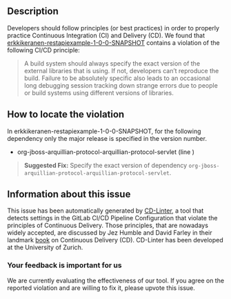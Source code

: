
## Description
Developers should follow principles (or best practices) in order to properly practice Continuous Integration (CI) and Delivery (CD).
We found that [erkkikeranen-restapiexample-1-0-0-SNAPSHOT](https://gitlab.com/erkkikeranen/rest-api-with-junit-and-arquillian/blob/master/.gitlab-ci.yml) contains a violation of the following CI/CD principle:

> A build system should always specify the exact version of the external libraries that is using.
If not, developers can’t reproduce the build. Failure to be absolutely specific also leads to an occasional long debugging session tracking down strange errors due to people or build systems using different versions of libraries.

## How to locate the violation

In erkkikeranen-restapiexample-1-0-0-SNAPSHOT, for the following dependency only the major release is specified in the version number.

* org-jboss-arquillian-protocol-arquillian-protocol-servlet (line )

> **Suggested Fix:** Specify the exact version of dependency `org-jboss-arquillian-protocol-arquillian-protocol-servlet`.

## Information about this issue

This issue has been automatically generated by [CD-Linter](https://gitlab.com/Jancso/configuration-analytics), a tool that detects settings in the GitLab CI/CD Pipeline Configuration that violate the principles of Continuous Delivery. Those principles, that are nowadays widely accepted, are discussed by Jez Humble and David Farley in their landmark [book](https://www.oreilly.com/library/view/continuous-delivery-reliable/9780321670250/) on Continuous Delivery (CD). CD-Linter has been developed at the University of Zurich.

### Your feedback is important for us
We are currently evaluating the effectiveness of our tool. If you agree on the reported violation and are willing to fix it, please upvote this issue.